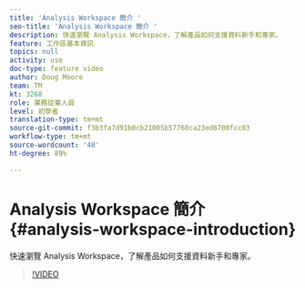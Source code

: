 ```yaml
---
title: 'Analysis Workspace 簡介 '
seo-title: 'Analysis Workspace 簡介 '
description: 快速瀏覽 Analysis Workspace，了解產品如何支援資料新手和專家。
feature: 工作區基本資訊
topics: null
activity: use
doc-type: feature video
author: Doug Moore
team: TM
kt: 3268
role: 業務從業人員
level: 初學者
translation-type: tm+mt
source-git-commit: f3b3fa7d91b0cb21005b57768ca23ed6700fcc03
workflow-type: tm+mt
source-wordcount: '48'
ht-degree: 89%

---
```



# Analysis Workspace 簡介 {#analysis-workspace-introduction}

快速瀏覽 Analysis Workspace，了解產品如何支援資料新手和專家。

>[!VIDEO](https://video.tv.adobe.com/v/28165/?quality=12)
